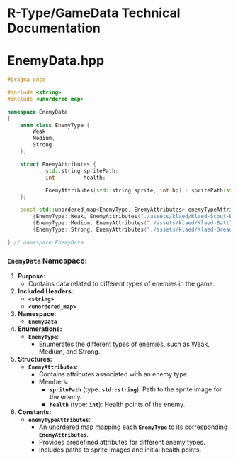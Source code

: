 # R-Type/GameData Technical Documentation

# EnemyData.hpp

```cpp
#pragma once

#include <string>
#include <unordered_map>

namespace EnemyData
{
    enum class EnemyType {
        Weak,
        Medium,
        Strong
    };

    struct EnemyAttributes {
            std::string spritePath;
            int         health;

            EnemyAttributes(std::string sprite, int hp) : spritePath(std::move(sprite)), health(hp) {}
    };

    const std::unordered_map<EnemyType, EnemyAttributes> enemyTypeAttributes = {
        {EnemyType::Weak, EnemyAttributes("./assets/klaed/Klaed-Scout-Base.png", 50)},
        {EnemyType::Medium, EnemyAttributes("./assets/klaed/Klaed-Battlecruiser-Base.png", 100)},
        {EnemyType::Strong, EnemyAttributes("./assets/klaed/Klaed-Dreadnought-Base.png", 150)}};

} // namespace EnemyData
```

### **`EnemyData` Namespace:**

1. **Purpose:**
    - Contains data related to different types of enemies in the game.
2. **Included Headers:**
    - **`<string>`**
    - **`<unordered_map>`**
3. **Namespace:**
    - **`EnemyData`**
4. **Enumerations:**
    - **`EnemyType`**:
        - Enumerates the different types of enemies, such as Weak, Medium, and Strong.
5. **Structures:**
    - **`EnemyAttributes`**:
        - Contains attributes associated with an enemy type.
        - Members:
            - **`spritePath`** (type: **`std::string`**): Path to the sprite image for the enemy.
            - **`health`** (type: **`int`**): Health points of the enemy.
6. **Constants:**
    - **`enemyTypeAttributes`**:
        - An unordered map mapping each **`EnemyType`** to its corresponding **`EnemyAttributes`**.
        - Provides predefined attributes for different enemy types.
        - Includes paths to sprite images and initial health points.